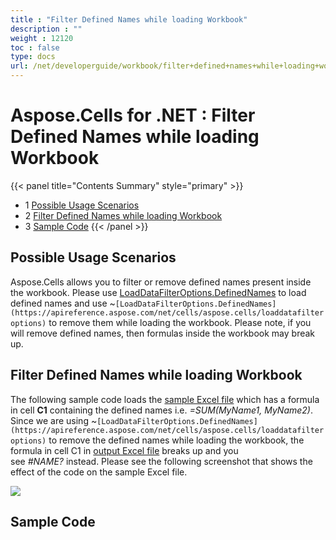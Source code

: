 ```yaml
---
title : "Filter Defined Names while loading Workbook" 
description : "" 
weight : 12120 
toc : false
type: docs
url: /net/developerguide/workbook/filter+defined+names+while+loading+workbook/
---
```


# Aspose.Cells for .NET : Filter Defined Names while loading Workbook


{{< panel title="Contents Summary" style="primary" >}}
*   1 [Possible Usage Scenarios](#possible-usage-scenarios)
*   2 [Filter Defined Names while loading Workbook](#filter-defined-names-while-loading-workbook)
*   3 [Sample Code](#sample-code)
{{< /panel >}}
 

## Possible Usage Scenarios

Aspose.Cells allows you to filter or remove defined names present inside the workbook. Please use [LoadDataFilterOptions.DefinedNames](https://apireference.aspose.com/net/cells/aspose.cells/loaddatafilteroptions) to load defined names and use ~`[LoadDataFilterOptions.DefinedNames](https://apireference.aspose.com/net/cells/aspose.cells/loaddatafilteroptions)` to remove them while loading the workbook. Please note, if you will remove defined names, then formulas inside the workbook may break up. 

## Filter Defined Names while loading Workbook

The following sample code loads the [sample Excel file](https://docs2.aspose.com/cells/net/attachments/61542294/61767860.xlsx) which has a formula in cell **C1** containing the defined names i.e. *\=SUM(MyName1, MyName2)*. Since we are using ~`[LoadDataFilterOptions.DefinedNames](https://apireference.aspose.com/net/cells/aspose.cells/loaddatafilteroptions)` to remove the defined names while loading the workbook, the formula in cell C1 in [output Excel file](https://docs2.aspose.com/cells/net/attachments/61542294/61767861.xlsx) breaks up and you see *#NAME?* instead. Please see the following screenshot that shows the effect of the code on the sample Excel file.

![](https://docs2.aspose.com/cells/net/attachments/61542294/61767858.png)  

## Sample Code

